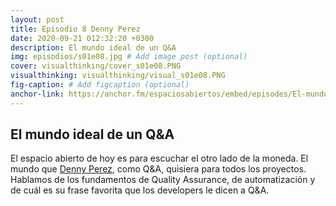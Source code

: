 ```yaml
---
layout: post
title: Episodio 8 Denny Perez
date: 2020-09-21 012:32:20 +0300
description: El mundo ideal de un Q&A
img: episodios/s01e08.jpg # Add image post (optional)
cover: visualthinking/cover_s01e08.PNG
visualthinking: visualthinking/visual_s01e08.PNG
fig-caption: # Add figcaption (optional)
anchor-link: https://anchor.fm/espaciosabiertos/embed/episodes/El-mundo-ideal-de-un-QA-ejvnno
---
```


## El mundo ideal de un Q&A

El espacio abierto de hoy es para escuchar el otro lado de la moneda. El mundo que [Denny Perez](https://twitter.com/dennyperez18), como Q&A, quisiera para todos los proyectos. Hablamos de los fundamentos de Quality Assurance, de automatización y de cuál es su frase favorita que los developers le dicen a Q&A. 
